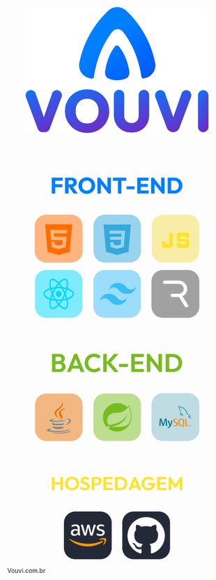 <div align="center">
    <img src="images/logo.png">
</div>
<br/><br/><br><br><br>

<p align="center" >
 <img src="images/FRONT-END.png" alt="HTML" width="300" />
</p>
<br>
<!-- Primeira linha de imagens -->
<p align="center">
  <img src="images/HTML.png" alt="HTML" width="110" />
  &nbsp;&nbsp;&nbsp;&nbsp;
  <img src="images/CSS.png" alt="CSS" width="110" />
  &nbsp;&nbsp;&nbsp;&nbsp;
  <img src="images/JavaScript.png" alt="JavaScript" width="110" />
</p>

<!-- Segunda linha de imagens -->
<p align="center">
  <img src="images/React.png" alt="React" width="110" />
  &nbsp;&nbsp;&nbsp;&nbsp;
  <img src="images/TailWind.png" alt="Tailwind" width="110" />
  &nbsp;&nbsp;&nbsp;&nbsp;
  <img src="images/Rive.png" alt="Rive" width="110" />
</p>

<br/><br/><br>

<p align="center" >
 <img src="images/BACK-END.png" alt="back-end" width="300" />
</p>

<br>
<!-- Primeira linha de imagens -->
<p align="center">
  <img src="images/Java.png" alt="Java" width="110" />
  &nbsp;&nbsp;&nbsp;&nbsp;
  <img src="images/Spring.png" alt="Spring" width="110" />
  &nbsp;&nbsp;&nbsp;&nbsp;
  <img src="images/MySQL.png" alt="MySQL" width="110" />
</p>

<br/><br/><br>
<p align="center" >
 <img src="images/HOSPEDAGEM.png" alt="back-end" width="300" />
</p>

<br>
<!-- Primeira linha de imagens -->
<p align="center">
  <img src="images/AWS.png" alt="AWS" width="110" />
  &nbsp;&nbsp;&nbsp;&nbsp;
  <img src="images/GITHUB.png" alt="GITHUB" width="110" />
</p>

Vouvi.com.br

